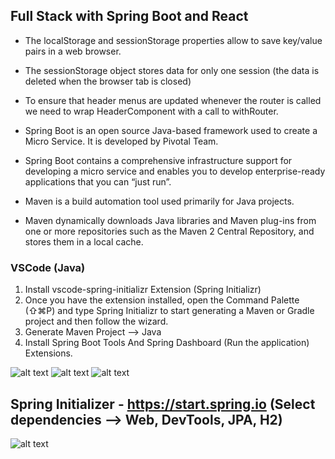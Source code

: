 ## Full Stack with Spring Boot and React

* The localStorage and sessionStorage properties allow to save key/value pairs in a web browser.
* The sessionStorage object stores data for only one session (the data is deleted when the browser tab is closed)

* To ensure that header menus are updated whenever the router is called we need to wrap HeaderComponent with a call to withRouter.

* Spring Boot is an open source Java-based framework used to create a Micro Service. It is developed by Pivotal Team.
* Spring Boot contains a comprehensive infrastructure support for developing a micro service and enables you to develop enterprise-ready applications that you can “just run”.

* Maven is a build automation tool used primarily for Java projects.
* Maven dynamically downloads Java libraries and Maven plug-ins from one or more repositories such as the Maven 2 Central Repository, and stores them in a local cache.

### VSCode (Java)
1.  Install vscode-spring-initializr Extension (Spring Initializr)
2. Once you have the extension installed, open the Command Palette (⇧⌘P) and type Spring Initializr to start generating a Maven or Gradle project and then follow the wizard.
3. Generate Maven Project --> Java
4. Install Spring Boot Tools And Spring Dashboard (Run the application) Extensions.

![alt text](https://i.imgur.com/LBVOjNr.png)
![alt text](https://i.imgur.com/h722e2X.png)
![alt text](https://i.imgur.com/g2WEfHG.png)

## Spring Initializer - https://start.spring.io (Select dependencies --> Web, DevTools, JPA, H2)
![alt text](https://i.imgur.com/05ecl1X.png)
